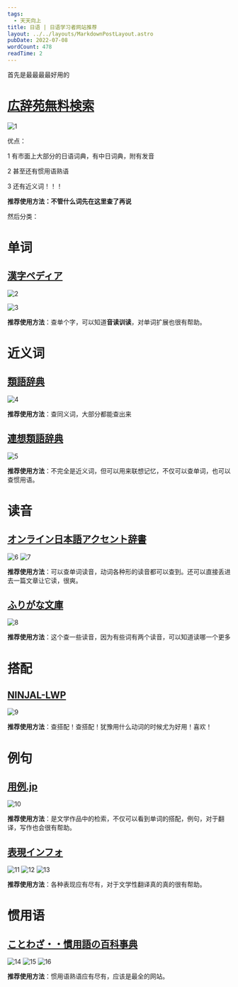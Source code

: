 ```yaml
---
tags:
  - 天天向上
title: 日语 | 日语学习者网站推荐
layout: ../../layouts/MarkdownPostLayout.astro
pubDate: 2022-07-08
wordCount: 478
readTime: 2
---
```

首先是最最最最好用的

# [広辞苑無料検索](https://sakura-paris.org/dict/)

![1](/img/微信图片_20220708122912.png)

优点：

1 有市面上大部分的日语词典，有中日词典，附有发音

2 甚至还有惯用语熟语

3 还有近义词！！！

**推荐使用方法：不管什么词先在这里查了再说**

然后分类：

# 单词

## [漢字ペディア](https://www.kanjipedia.jp/)

![2](/img/微信图片_20220708123509.png)

![3](/img/微信图片_20220708123514.png)

**推荐使用方法**：查单个字，可以知道**音读训读**，对单词扩展也很有帮助。

# 近义词

## [類語辞典](https://thesaurus.weblio.jp/)

![4](/img/微信图片_20220709175411.png)

**推荐使用方法**：查同义词，大部分都能查出来

## [連想類語辞典](https://renso-ruigo.com/)

![5](/img/微信图片_20220719094531.png)

**推荐使用方法**：不完全是近义词，但可以用来联想记忆，不仅可以查单词，也可以查惯用语。

# 读音

## [オンライン日本語アクセント辞書](https://www.gavo.t.u-tokyo.ac.jp/ojad/)

![6](/img/微信图片_20220719094248.png)
![7](/img/微信图片_20220719094253.png)

**推荐使用方法**：可以查单词读音，动词各种形的读音都可以查到。还可以直接丢进去一篇文章让它读，很爽。

## [ふりがな文庫](https://furigana.info/)

![8](/img/微信图片_20220709175714.png)

**推荐使用方法**：这个查一些读音，因为有些词有两个读音，可以知道读哪一个更多

# 搭配

## [NINJAL-LWP](https://tsukubawebcorpus.jp/search/)

![9](/img/微信图片_20220709180108.png)

**推荐使用方法**：查搭配！查搭配！犹豫用什么动词的时候尤为好用！喜欢！

# 例句

## [用例.jp](https://yourei.jp/)

![10](/img/微信图片_20220719093941.png)

**推荐使用方法**：是文学作品中的检索，不仅可以看到单词的搭配，例句，对于翻译，写作也会很有帮助。

## [表現インフォ](https://hyogen.info/)

![11](/img/微信图片_20220719100142.png)
![12](/img/微信图片_20220719100151.png)
![13](/img/微信图片_20220719100155.png)

**推荐使用方法**：各种表现应有尽有，对于文学性翻译真的真的很有帮助。

# 惯用语

## [ことわざ・・慣用語の百科事典](https://proverb-encyclopedia.com/)

![14](/img/微信图片_20220719095039.png)
![15](/img/微信图片_20220719095049.png)
![16](/img/微信图片_20220719095053.png)

**推荐使用方法**：惯用语熟语应有尽有，应该是最全的网站。